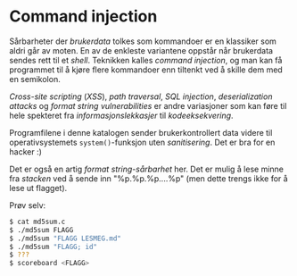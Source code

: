 # Command injection

Sårbarheter der *brukerdata* tolkes som kommandoer er en klassiker som aldri går av moten. En av de enkleste variantene oppstår når brukerdata sendes rett til et *shell*. Teknikken kalles *command injection*, og man kan få programmet til å kjøre flere kommandoer enn tiltenkt ved å skille dem med en semikolon.

*Cross-site scripting* (*XSS*), *path traversal*, *SQL injection*, *deserialization attacks* og *format string vulnerabilities* er andre variasjoner som kan føre til hele spekteret fra *informasjonslekkasjer* til *kodeeksekvering*.

Programfilene i denne katalogen sender brukerkontrollert data videre til operativsystemets `system()`-funksjon uten *sanitisering*. Det er bra for en hacker :)

Det er også en artig *format string-sårbarhet* her. Det er mulig å lese minne fra *stacken* ved å sende inn "%p.%p.%p....%p" (men dette trengs ikke for å lese ut flagget).

Prøv selv:

```sh
$ cat md5sum.c
$ ./md5sum FLAGG
$ ./md5sum "FLAGG LESMEG.md"
$ ./md5sum "FLAGG; id"
$ ???
$ scoreboard <FLAGG>
```
